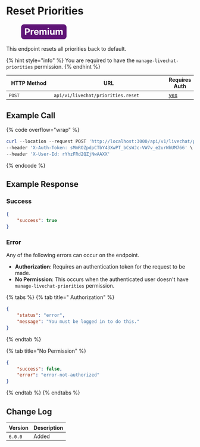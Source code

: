 # Reset Priorities

<figure><img src="../../../../../../../.gitbook/assets/Premium.svg" alt=""><figcaption></figcaption></figure>

This endpoint resets all priorities back to default.

{% hint style="info" %}
You are required to have the `manage-livechat-priorities` permission.
{% endhint %}

<table><thead><tr><th width="163">HTTP Method</th><th width="362">URL</th><th>Requires Auth</th></tr></thead><tbody><tr><td><code>POST</code></td><td><code>api/v1/livechat/priorities.reset</code></td><td><a href="../../../authentication-endpoints/">yes</a></td></tr></tbody></table>

## Example Call

{% code overflow="wrap" %}
```powershell
curl --location --request POST 'http://localhost:3000/api/v1/livechat/priorities.reset' \
--header 'X-Auth-Token: sMmROZpdpCTbY43XwPT_bCsWJc-VW7v_e2urWhUM766' \
--header 'X-User-Id: rYhzFRd2QZjNwAAXX'
```
{% endcode %}

## Example Response

### Success

```json
{
    "success": true
}
```

### Error

Any of the following errors can occur on the endpoint.

* **Authorization**: Requires an authentication token for the request to be made.
* **No Permission**: This occurs when the authenticated user doesn't have `manage-livechat-priorities` permission.

{% tabs %}
{% tab title=" Authorization" %}
```json
{
    "status": "error",
    "message": "You must be logged in to do this."
}
```
{% endtab %}

{% tab title="No Permission" %}
```json
{
    "success": false,
    "error": "error-not-authorized"
}
```
{% endtab %}
{% endtabs %}

## Change Log

| Version | Description |
| ------- | ----------- |
| `6.0.0` | Added       |
